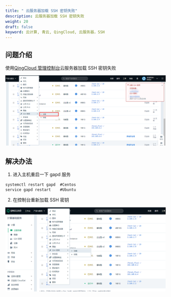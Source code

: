 ```yaml
---
title: " 云服务器加载 SSH 密钥失败"
description: 云服务器加载 SSH 密钥失败
weight: 20
draft: false
keyword: 云计算, 青云, QingCloud, 云服务器，SSH
---
```


## 问题介绍

使用[QingCloud 管理控制台](https://console.qingcloud.com/login)云服务器加载 SSH 密钥失败

![load_sshserect01](../../../_images/load_sshserect01.png)

## 解决办法

1. 进入主机重启一下 gapd 服务

```
systemctl restart gapd  #Centos
service gapd restart    #Ubuntu
```

2. 在控制台重新加载 SSH 密钥

![load_sshserect02](../../../_images/load_sshserect02.jpg)

